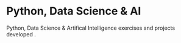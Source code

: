 # Python, Data Science & AI
Python, Data Science & Artifical Intelligence exercises and projects developed .

